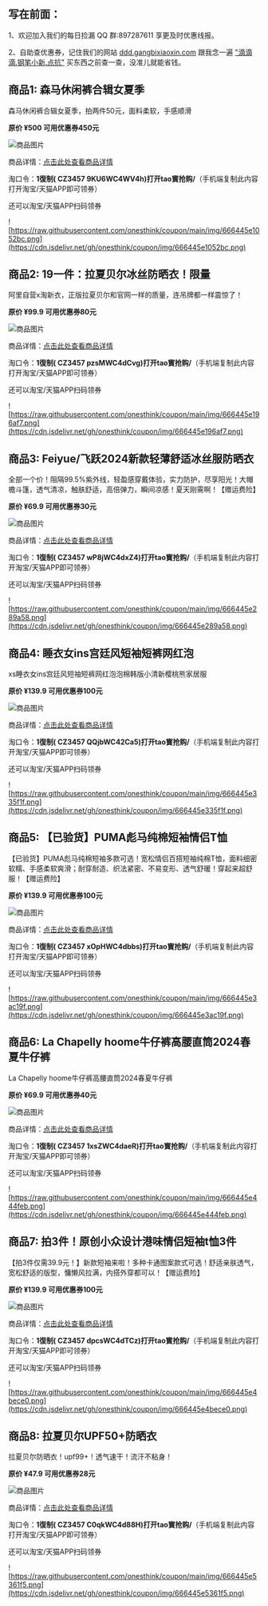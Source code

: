 ## 写在前面：

1、欢迎加入我们的每日捡漏 QQ 群:897287611 享更及时优惠线报。

2、自助查优惠券，记住我们的网站 [ddd.gangbixiaoxin.com](https://ddd.gangbixiaoxin.com) 跟我念一遍 ["滴滴滴.钢笔小新.点抗"](https://ddd.gangbixiaoxin.com) 买东西之前查一查，没准儿就能省钱。

## 商品1: 森马休闲裤合辑女夏季

森马休闲裤合辑女夏季，拍两件50元，面料柔软，手感顺滑

**原价 ¥500 可用优惠券450元**

![商品图片](https://img.alicdn.com/i3/2775671785/O1CN01WBbWaS1P3ZvVbtu6o_!!2775671785.jpg)

商品详情：[点击此处查看商品详情](https://s.click.taobao.com/t?e=m%3D2%26s%3DddBDdbi8aJdw4vFB6t2Z2ueEDrYVVa64XoO8tOebS%2BfLWlSKdGSYDgpLff4hoWM%2B79%2FTFaMDK6TWbLW7uhxyboGvCrJWHk1%2FTyVl44vrPmd3miNKHWpinpVm%2FOAUUFw71qrpxiwMoCNxc1AtbZGVSzm1XGz2uy11IYJP1nHemV0LZMqoQW%2BfuKGzo1lVxIioq2izU%2FziFIT1F2U61%2BYnHSBbWtQYDOKSYLANEsu9ql0HzZxfo70MvCGOTjP5mYTklbRMz6GTKAYZjQKfJ2UQf03O4wtQ3K90k8IJaq3v7HKvuVF2ytCdzcdIJEEC%2F9cyX0%2B3obhRTo5xKmPmpIKZsA%3D%3D&amp;union_lens=lensId:TAPI@1717847499@2150150e_1147_18ff7b0a2b3_9c5c@01)

淘口令：**1復制( CZ3457 9KU6WC4WV4h)打开tao寳抢购/**（手机端复制此内容打开淘宝/天猫APP即可领券）</p>

还可以淘宝/天猫APP扫码领券

![https://raw.githubusercontent.com/onesthink/coupon/main/img/666445e1052bc.png](https://cdn.jsdelivr.net/gh/onesthink/coupon/img/666445e1052bc.png)

## 商品2: 19一件：拉夏贝尔冰丝防晒衣！限量

阿里自营x淘新衣，正版拉夏贝尔和官网一样的质量，连吊牌都一样震惊了！

**原价 ¥99.9 可用优惠券80元**

![商品图片](https://img.alicdn.com/imgextra/i1/3305381267/O1CN01hNVKFL1LEKmMOJtPB_!!3305381267.jpg)

商品详情：[点击此处查看商品详情](https://s.click.taobao.com/t?e=m%3D2%26s%3DrK6aIftvhRBw4vFB6t2Z2ueEDrYVVa64XoO8tOebS%2BfLWlSKdGSYDiSNvv9SbgJxt4hWD5k2kjPWbLW7uhxyboGvCrJWHk1%2FTyVl44vrPmd3miNKHWpinpVm%2FOAUUFw71qrpxiwMoCNxc1AtbZGVS5rHbFi7jj19g0RsJgeNNkMLZMqoQW%2BfuKGzo1lVxIioMvDo5Dg4aUbtB4f66py7L4LuSXM8yWDtELadoj7Vs3iYFn3g3XLKPzdxutadc3a%2Bu5%2Frs9dftlo4%2BfirBrx7mM7AMx9cWAx%2BEiM%2FlSG%2FbZThT69ZmoPo9YnYy20EX3%2BSU1NVKZy3ECfGDF1NzTQoPw%3D%3D&amp;union_lens=lensId:TAPI@1717847503@213cbd9c_1130_18ff7b0b143_6448@01)

淘口令：**1復制( CZ3457 pzsMWC4dCvg)打开tao寳抢购/**（手机端复制此内容打开淘宝/天猫APP即可领券）</p>

还可以淘宝/天猫APP扫码领券

![https://raw.githubusercontent.com/onesthink/coupon/main/img/666445e196af7.png](https://cdn.jsdelivr.net/gh/onesthink/coupon/img/666445e196af7.png)

## 商品3: Feiyue/飞跃2024新款轻薄舒适冰丝服防晒衣

全部一个价！阻隔99.5%紫外线，轻盈感穿戴体验，实力防护，尽享阳光！大帽檐斗篷，透气清凉，触肤舒适，高倍弹力，瞬间凉感！夏天刚需啊！【赠运费险】

**原价 ¥69.9 可用优惠券30元**

![商品图片](https://img.alicdn.com/imgextra/i1/2211866246847/O1CN01GQOCJ220Ryo5RUbtL_!!2211866246847.jpg)

商品详情：[点击此处查看商品详情](https://s.click.taobao.com/t?e=m%3D2%26s%3DLoLrnjeZCmxw4vFB6t2Z2ueEDrYVVa64yK8Cckff7TXLWlSKdGSYDiSNvv9SbgJx5x%2BIUlGKNpXWbLW7uhxyboGvCrJWHk1%2FTyVl44vrPmd3miNKHWpinpVm%2FOAUUFw71qrpxiwMoCNxc1AtbZGVS5LVxjB4H2KJb270SGucJr7NEPXytV9ALoS4zvCRUrqubV8hGCvTILAogs63AWn2Iaz%2FG3nEf8IIeyFL7cvyLqUkN5AchVKqZYF9hdq3MGB0ZqxvtNSu6rMbkJ5QxPS2Cm%2F8Q8T9DPLPP1qVDuTxWuBebR5l8zj28huQnlDE9LYKvRn9s5lIr3k%3D&amp;union_lens=lensId:TAPI@1717847505@213ff0ee_221e_18ff7b0b884_4ba3@01)

淘口令：**1復制( CZ3457 wP8jWC4dxZ4)打开tao寳抢购/**（手机端复制此内容打开淘宝/天猫APP即可领券）</p>

还可以淘宝/天猫APP扫码领券

![https://raw.githubusercontent.com/onesthink/coupon/main/img/666445e289a58.png](https://cdn.jsdelivr.net/gh/onesthink/coupon/img/666445e289a58.png)

## 商品4: 睡衣女ins宫廷风短袖短裤网红泡

xs睡衣女ins宫廷风短袖短裤网红泡泡棉韩版小清新樱桃熊家居服

**原价 ¥139.9 可用优惠券100元**

![商品图片](https://img.alicdn.com/bao/uploaded/i1/2217184056296/O1CN01Q21c2x1wNcaZiKY6N_!!2217184056296.jpg)

商品详情：[点击此处查看商品详情](https://s.click.taobao.com/t?e=m%3D2%26s%3DHVU%2B0D0Crwpw4vFB6t2Z2ueEDrYVVa64XoO8tOebS%2BfLWlSKdGSYDo%2Bhnsk8baDURitN3%2FurF3zWbLW7uhxyboGvCrJWHk1%2FTyVl44vrPmd3miNKHWpinpVm%2FOAUUFw71qrpxiwMoCNxc1AtbZGVS6hEGUsJPmIMf0r8WUCYYZnNEPXytV9ALoS4zvCRUrqu3IwNiM44kf1gMy68D6UTigCJ24kKu24vdB6165Sa6YyW8ZKOPuD6mJaiBUU963160ueTAfcIpLwbkJ5QxPS2Ci%2FKfJmqgrYAfWsUjZoD5RB7I5D%2FlGP5rKmFyVOjxEJvDseal0NfMDXJpWvVCAyWdKJn5AyUbPoV&amp;union_lens=lensId:TAPI@1717847511@213dab6b_117f_18ff7b0d23c_3b12@01)

淘口令：**1復制( CZ3457 QQjbWC42Ca5)打开tao寳抢购/**（手机端复制此内容打开淘宝/天猫APP即可领券）</p>

还可以淘宝/天猫APP扫码领券

![https://raw.githubusercontent.com/onesthink/coupon/main/img/666445e335f1f.png](https://cdn.jsdelivr.net/gh/onesthink/coupon/img/666445e335f1f.png)

## 商品5: 【已验货】PUMA彪­马纯棉短袖情侣T恤

【已验货】PUMA彪­马纯棉短袖多款可选！宽松情侣百搭短袖纯棉T恤，面料细密软糯、手感柔软爽滑；耐穿耐造、织法紧密、不易变形、透气舒暖！穿起来超舒服！【赠运费险】

**原价 ¥139.9 可用优惠券100元**

![商品图片](https://img.alicdn.com/i2/2206368606470/O1CN01g0a0dE1xfJVCPNDzu_!!2206368606470.png)

商品详情：[点击此处查看商品详情](https://s.click.taobao.com/t?e=m%3D2%26s%3DvUcRIz1%2BJt5w4vFB6t2Z2ueEDrYVVa64XoO8tOebS%2BfLWlSKdGSYDo%2Bhnsk8baDU8sviUM61dt3WbLW7uhxyboGvCrJWHk1%2FTyVl44vrPmd3miNKHWpinpVm%2FOAUUFw71qrpxiwMoCNxc1AtbZGVSyIoKt0df9ce21I00CLHp0%2FNEPXytV9ALoS4zvCRUrquOhS6RpUQ6yqIap3c0nhhMyLc8ctO8E7XLB5m3bEd1Ma2bNKKfG508EePbg9YcsgGB5no2R9eTQBTU1UpnLcQJ9kYvQZuIwx3oGeIQL4Fi9EOSaeuuG57t8WJ5z96JyfehgcbUccTft%2B228n1ngbVmA%3D%3D&amp;union_lens=lensId:TAPI@1717847512@213cc545_1191_18ff7b0d720_4137@01)

淘口令：**1復制( CZ3457 xOpHWC4dbbs)打开tao寳抢购/**（手机端复制此内容打开淘宝/天猫APP即可领券）</p>

还可以淘宝/天猫APP扫码领券

![https://raw.githubusercontent.com/onesthink/coupon/main/img/666445e3ac19f.png](https://cdn.jsdelivr.net/gh/onesthink/coupon/img/666445e3ac19f.png)

## 商品6: La Chapelly hoome牛仔裤高腰直筒2024春夏牛仔裤

La Chapelly hoome牛仔裤高腰直筒2024春夏牛仔裤

**原价 ¥69.9 可用优惠券40元**

![商品图片](https://img.alicdn.com/bao/uploaded/i1/3357549645/O1CN017TZpTb2L7T1AnMMd1_!!3357549645.jpg)

商品详情：[点击此处查看商品详情](https://s.click.taobao.com/t?e=m%3D2%26s%3DXk6UeNhTs45w4vFB6t2Z2ueEDrYVVa64XoO8tOebS%2BfLWlSKdGSYDo%2Bhnsk8baDU5x%2BIUlGKNpXWbLW7uhxyboGvCrJWHk1%2FTyVl44vrPmd3miNKHWpinpVm%2FOAUUFw71qrpxiwMoCNxc1AtbZGVS5rHbFi7jj19g0RsJgeNNkMLZMqoQW%2BfuKGzo1lVxIioLoQH5xGilama5HhBkpeiK1EIH8n3oaC1Elsw2tCNdiBKqm4s9U2lE9veFDP2GDqPp6J3eyIxyD04%2BfirBrx7mM7AMx9cWAx%2BEiM%2FlSG%2FbZSerSsbFu5HkjkfNE8W2TpxU1NVKZy3ECfGDF1NzTQoPw%3D%3D&amp;union_lens=lensId:TAPI@1717847515@212c1892_10e7_18ff7b0e03a_9ab3@01)

淘口令：**1復制( CZ3457 1xsZWC4daeR)打开tao寳抢购/**（手机端复制此内容打开淘宝/天猫APP即可领券）</p>

还可以淘宝/天猫APP扫码领券

![https://raw.githubusercontent.com/onesthink/coupon/main/img/666445e444feb.png](https://cdn.jsdelivr.net/gh/onesthink/coupon/img/666445e444feb.png)

## 商品7: 拍3件！原创小众设计港味情侣短袖t恤3件

【拍3件仅需39.9元！】新款短袖来啦！多种卡通图案款式可选！舒适亲肤透气，宽松舒适的版型，慵懒风拉满，内搭外穿都可以！【赠运费险】

**原价 ¥139.9 可用优惠券100元**

![商品图片](https://img.alicdn.com/i4/1057327936/O1CN01niV48F28Uk8W6F8p8_!!1057327936.png)

商品详情：[点击此处查看商品详情](https://s.click.taobao.com/t?e=m%3D2%26s%3DGWgc%2FCYpDxNw4vFB6t2Z2ueEDrYVVa64XoO8tOebS%2BfLWlSKdGSYDo%2Bhnsk8baDU1aH1Hk3GeOjWbLW7uhxyboGvCrJWHk1%2FTyVl44vrPmd3miNKHWpinpVm%2FOAUUFw71qrpxiwMoCNxc1AtbZGVS6HZZFBljZIx%2B7qXclxBE3oLZMqoQW%2BfuKGzo1lVxIioyTdP1LvL98ZzwZg3shpNJp0ORrckAYb5XTE1tFlLNXnNqyO%2FZouLHX4MDBmX2wKbhthOnloh60k4%2BfirBrx7mM7AMx9cWAx%2BEiM%2FlSG%2FbZS6BD3IsFcAPDW%2BiS6lh1R%2FU1NVKZy3ECfGDF1NzTQoPw%3D%3D&amp;union_lens=lensId:TAPI@1717847516@21676e63_1126_18ff7b0e6cf_8ffe@01)

淘口令：**1復制( CZ3457 dpcsWC4dTCz)打开tao寳抢购/**（手机端复制此内容打开淘宝/天猫APP即可领券）</p>

还可以淘宝/天猫APP扫码领券

![https://raw.githubusercontent.com/onesthink/coupon/main/img/666445e4bece0.png](https://cdn.jsdelivr.net/gh/onesthink/coupon/img/666445e4bece0.png)

## 商品8: 拉夏贝尔UPF50+防晒衣

拉夏贝尔防晒衣！upf99+！透气速干！流汗不粘身！

**原价 ¥47.9 可用优惠券28元**

![商品图片](https://img.alicdn.com/imgextra/i3/1015383959/O1CN01hn8Ii81f7GzDxBDgl_!!1015383959.png)

商品详情：[点击此处查看商品详情](https://s.click.taobao.com/t?e=m%3D2%26s%3DFwdjWQreOUpw4vFB6t2Z2ueEDrYVVa64XoO8tOebS%2BfLWlSKdGSYDo%2Bhnsk8baDUMMgx22UI05bWbLW7uhxyboGvCrJWHk1%2FTyVl44vrPmd3miNKHWpinpVm%2FOAUUFw71qrpxiwMoCNxc1AtbZGVS5rHbFi7jj19g0RsJgeNNkMLZMqoQW%2BfuKGzo1lVxIio3ypv4wqu%2F7%2F0lQAa4iF%2BXD%2BNrZQcjYr7o5JqK2YZn61sf7g17%2B4aUUYElccpLqbBlbRMz6GTKAYZjQKfJ2UQf03O4wtQ3K90k8IJaq3v7HIeKfViJHh5nk8CcoX9QW6pX0%2B3obhRTo5xKmPmpIKZsA%3D%3D&amp;union_lens=lensId:TAPI@1717847518@2108ac1e_10ed_18ff7b0ed52_8deb@01)

淘口令：**1復制( CZ3457 C0qkWC4d88H)打开tao寳抢购/**（手机端复制此内容打开淘宝/天猫APP即可领券）</p>

还可以淘宝/天猫APP扫码领券

![https://raw.githubusercontent.com/onesthink/coupon/main/img/666445e5361f5.png](https://cdn.jsdelivr.net/gh/onesthink/coupon/img/666445e5361f5.png)

